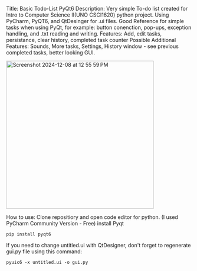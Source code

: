 Title: Basic Todo-List PyQt6
Description: Very simple To-do list created for Intro to Computer Science II(UNO CSCI1620) python project. Using PyCharm, PyQT6, and QtDesinger for .ui files.
Good Reference for simple tasks when using PyQt, for example: button conenction, pop-ups, exception handling, and .txt reading and writing. 
Features: Add, edit tasks, persistance, clear history, completed task counter
Possible Additional Features: Sounds, More tasks, Settings, History window - see previous completed tasks, better looking GUI.




<img width="400" alt="Screenshot 2024-12-08 at 12 55 59 PM" src="https://github.com/user-attachments/assets/2b0e3ef5-88f8-4961-abf5-6991b2122133">

How to use:
Clone repositiory and open code editor for python. (I used PyCharm Community Version - Free)
install Pyqt
```{r, engine='sh', count_lines}
pip install pyqt6
```


If you  need to change untitled.ui with QtDesigner, don't forget to regenerate gui.py file using this command:  
```{r, engine='sh', count_lines}
pyuic6 -x untitled.ui -o gui.py
```

